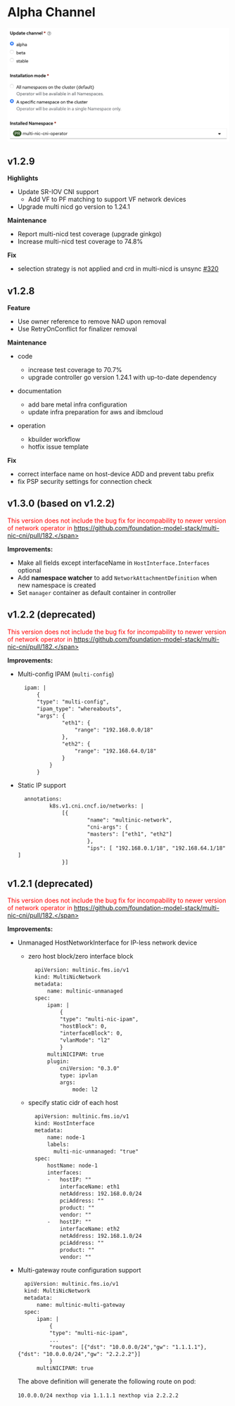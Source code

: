 # Alpha Channel

![](../img/alpha-release.png)

## v1.2.9

**Highlights**

- Update SR-IOV CNI support
    - Add VF to PF matching to support VF network devices
- Upgrade multi nicd go version to 1.24.1

**Maintenance**

- Report multi-nicd test coverage (upgrade ginkgo)
- Increase multi-nicd test coverage to 74.8%

**Fix**

- selection strategy is not applied and crd in multi-nicd is unsync [#320](https://github.com/foundation-model-stack/multi-nic-cni/issues/320)

## v1.2.8

**Feature**

- Use owner reference to remove NAD upon removal
- Use RetryOnConflict for finalizer removal

**Maintenance**

- code
    * increase test coverage to 70.7%
    * upgrade controller go version 1.24.1 with up-to-date dependency

- documentation
    * add bare metal infra configuration
    * update infra preparation for aws and ibmcloud

- operation
    * kbuilder workflow
    * hotfix issue template

**Fix**

- correct interface name on host-device ADD and prevent tabu prefix
- fix PSP security settings for connection check

## v1.3.0 (based on v1.2.2)

<span style="color: red;">This version does not include the bug fix for incompability to newer version of network operator in https://github.com/foundation-model-stack/multi-nic-cni/pull/182.</span>

**Improvements:**

* Make all fields except interfaceName in `HostInterface.Interfaces` optional
* Add **namespace watcher** to add `NetworkAttachmentDefinition` when new namespace is created
* Set `manager` container as default container in controller

## v1.2.2 (deprecated)

<span style="color: red;">This version does not include the bug fix for incompability to newer version of network operator in https://github.com/foundation-model-stack/multi-nic-cni/pull/182.</span>

**Improvements:**

* Multi-config IPAM (`multi-config`) 

        ipam: |
            { 
            "type": "multi-config",
            "ipam_type": "whereabouts",
            "args": {
                    "eth1": {
                        "range": "192.168.0.0/18"
                    },
                    "eth2": {
                        "range": "192.168.64.0/18"
                    }
                }
            }
        
* Static IP support

        annotations:
                k8s.v1.cni.cncf.io/networks: |
                    [{
                            "name": "multinic-network",
                            "cni-args": {
                            "masters": ["eth1", "eth2"]
                            },
                            "ips": [ "192.168.0.1/18", "192.168.64.1/18" ]
                    }]

## v1.2.1 (deprecated)

<span style="color: red;">This version does not include the bug fix for incompability to newer version of network operator in https://github.com/foundation-model-stack/multi-nic-cni/pull/182.</span>

**Improvements:**

* Unmanaged HostNetworkInterface for IP-less network device 
    - zero host block/zero interface block

            apiVersion: multinic.fms.io/v1
            kind: MultiNicNetwork
            metadata:
                name: multinic-unmanaged
            spec:
                ipam: |
                    {
                    "type": "multi-nic-ipam",
                    "hostBlock": 0, 
                    "interfaceBlock": 0,
                    "vlanMode": "l2"
                    }
                multiNICIPAM: true
                plugin:
                    cniVersion: "0.3.0"
                    type: ipvlan
                    args: 
                        mode: l2

    - specify static cidr of each host

            apiVersion: multinic.fms.io/v1
            kind: HostInterface
            metadata:
                name: node-1
                labels:
                  multi-nic-unmanaged: "true"
            spec:
                hostName: node-1
                interfaces:
                -   hostIP: ""
                    interfaceName: eth1
                    netAddress: 192.168.0.0/24
                    pciAddress: ""
                    product: ""
                    vendor: ""
                -   hostIP: ""
                    interfaceName: eth2
                    netAddress: 192.168.1.0/24
                    pciAddress: ""
                    product: ""
                    vendor: ""
                
* Multi-gateway route configuration support

        apiVersion: multinic.fms.io/v1
        kind: MultiNicNetwork
        metadata:
            name: multinic-multi-gateway
        spec:
            ipam: |
                {
                "type": "multi-nic-ipam",
                ...
                "routes": [{"dst": "10.0.0.0/24","gw": "1.1.1.1"}, {"dst": "10.0.0.0/24","gw": "2.2.2.2"}]
                }
            multiNICIPAM: true

    The above definition will generate the following route on pod:
    
    `10.0.0.0/24 nexthop via 1.1.1.1 nexthop via 2.2.2.2`